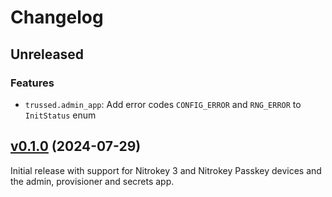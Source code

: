 # Changelog

## Unreleased

### Features

- `trussed.admin_app`: Add error codes `CONFIG_ERROR` and `RNG_ERROR` to `InitStatus` enum

## [v0.1.0](https://github.com/Nitrokey/nitrokey-sdk-py/releases/tag/v0.1.0) (2024-07-29)

Initial release with support for Nitrokey 3 and Nitrokey Passkey devices and the admin, provisioner and secrets app.

